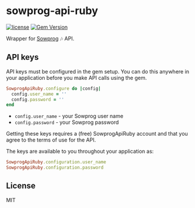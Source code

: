 # sowprog-api-ruby

[![license](https://img.shields.io/github/license/mashape/apistatus.svg)]()
[![Gem Version](https://badge.fury.io/rb/sowprog-api-ruby.svg)](https://badge.fury.io/rb/sowprog-api-ruby)

Wrapper for [Sowprog](https://www.sowprog.com/) 🎶 API.

## API keys

API keys must be configured in the gem setup. You can do this anywhere in your application before you make API calls using the gem.

```ruby
SowprogApiRuby.configure do |config|
  config.user_name = ''
  config.password = ''
end
```

* `config.user_name` - your Sowprog user name
* `config.password` - your Sowprog password

Getting these keys requires a (free) SowprogApiRuby account and that you agree to the terms of use for the API.

The keys are available to you throughout your application as:

```ruby
SowprogApiRuby.configuration.user_name
SowprogApiRuby.configuration.password
```

## License

MIT
